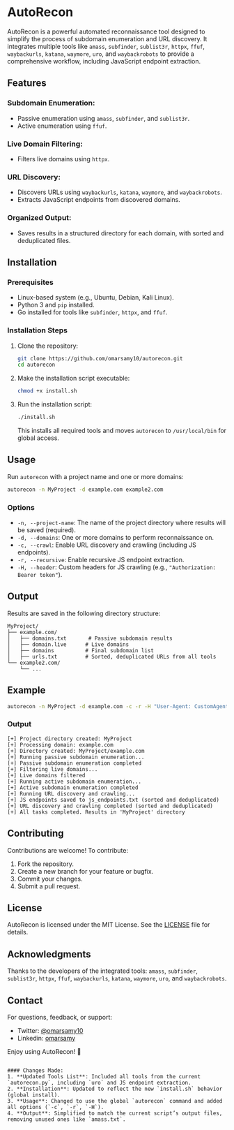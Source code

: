 # AutoRecon

AutoRecon is a powerful automated reconnaissance tool designed to simplify the process of subdomain enumeration and URL discovery. It integrates multiple tools like `amass`, `subfinder`, `sublist3r`, `httpx`, `ffuf`, `waybackurls`, `katana`, `waymore`, `uro`, and `waybackrobots` to provide a comprehensive workflow, including JavaScript endpoint extraction.

## Features

### Subdomain Enumeration:
- Passive enumeration using `amass`, `subfinder`, and `sublist3r`.
- Active enumeration using `ffuf`.

### Live Domain Filtering:
- Filters live domains using `httpx`.

### URL Discovery:
- Discovers URLs using `waybackurls`, `katana`, `waymore`, and `waybackrobots`.
- Extracts JavaScript endpoints from discovered domains.

### Organized Output:
- Saves results in a structured directory for each domain, with sorted and deduplicated files.

## Installation

### Prerequisites
- Linux-based system (e.g., Ubuntu, Debian, Kali Linux).
- Python 3 and `pip` installed.
- Go installed for tools like `subfinder`, `httpx`, and `ffuf`.

### Installation Steps
1. Clone the repository:
   ```bash
   git clone https://github.com/omarsamy10/autorecon.git
   cd autorecon
   ```
2. Make the installation script executable:
   ```bash
   chmod +x install.sh
   ```
3. Run the installation script:
   ```bash
   ./install.sh
   ```
   This installs all required tools and moves `autorecon` to `/usr/local/bin` for global access.

## Usage
Run `autorecon` with a project name and one or more domains:
```bash
autorecon -n MyProject -d example.com example2.com
```

### Options
- `-n, --project-name`: The name of the project directory where results will be saved (required).
- `-d, --domains`: One or more domains to perform reconnaissance on.
- `-c, --crawl`: Enable URL discovery and crawling (including JS endpoints).
- `-r, --recursive`: Enable recursive JS endpoint extraction.
- `-H, --header`: Custom headers for JS crawling (e.g., `"Authorization: Bearer token"`).

## Output
Results are saved in the following directory structure:
```
MyProject/
├── example.com/
│   ├── domains.txt       # Passive subdomain results
│   ├── domain.live      # Live domains
│   ├── domains          # Final subdomain list
│   ├── urls.txt         # Sorted, deduplicated URLs from all tools
└── example2.com/
    └── ...
```

## Example
```bash
autorecon -n MyProject -d example.com -c -r -H "User-Agent: CustomAgent"
```
### Output
```
[+] Project directory created: MyProject
[+] Processing domain: example.com
[+] Directory created: MyProject/example.com
[+] Running passive subdomain enumeration...
[+] Passive subdomain enumeration completed
[+] Filtering live domains...
[+] Live domains filtered
[+] Running active subdomain enumeration...
[+] Active subdomain enumeration completed
[+] Running URL discovery and crawling...
[+] JS endpoints saved to js_endpoints.txt (sorted and deduplicated)
[+] URL discovery and crawling completed (sorted and deduplicated)
[+] All tasks completed. Results in 'MyProject' directory
```

## Contributing
Contributions are welcome! To contribute:
1. Fork the repository.
2. Create a new branch for your feature or bugfix.
3. Commit your changes.
4. Submit a pull request.

## License
AutoRecon is licensed under the MIT License. See the [LICENSE](LICENSE) file for details.

## Acknowledgments
Thanks to the developers of the integrated tools: `amass`, `subfinder`, `sublist3r`, `httpx`, `ffuf`, `waybackurls`, `katana`, `waymore`, `uro`, and `waybackrobots`.

## Contact
For questions, feedback, or support:
- Twitter: [@omarsamy10](https://twitter.com/omarsamy10)
- Linkedin: [omarsamy](www.linkedin.com/in/omar-samy-2b34b3311)

Enjoy using AutoRecon! 🚀
```

#### Changes Made:
1. **Updated Tools List**: Included all tools from the current `autorecon.py`, including `uro` and JS endpoint extraction.
2. **Installation**: Updated to reflect the new `install.sh` behavior (global install).
3. **Usage**: Changed to use the global `autorecon` command and added all options (`-c`, `-r`, `-H`).
4. **Output**: Simplified to match the current script’s output files, removing unused ones like `amass.txt`.

